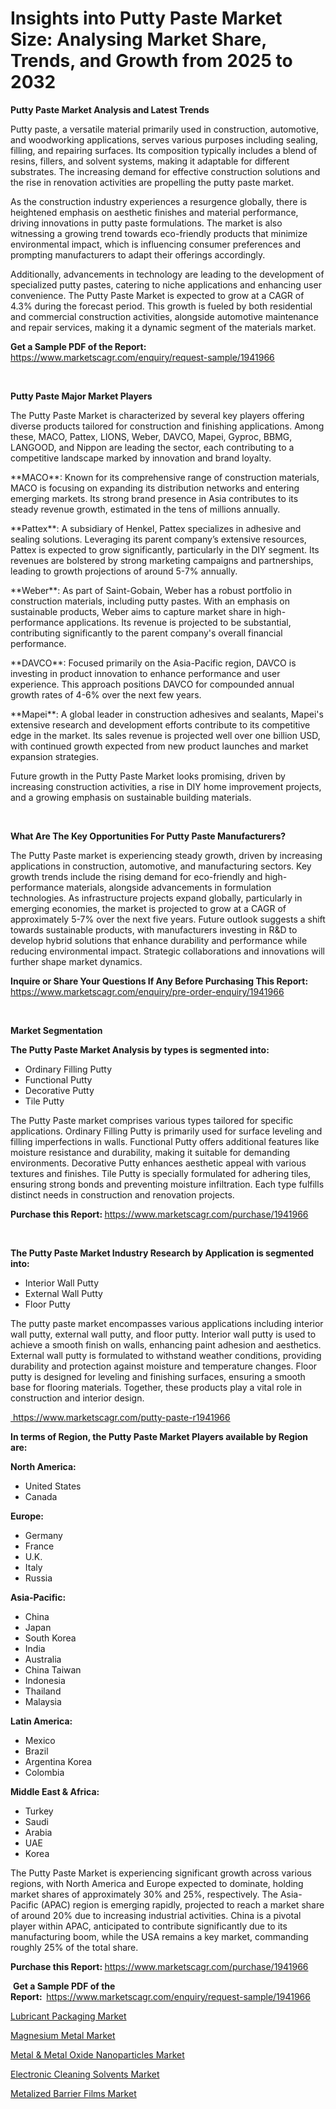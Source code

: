 <p><h1>Insights into Putty Paste Market Size: Analysing Market Share, Trends, and Growth from 2025 to 2032</h1></p><p><strong>Putty Paste Market Analysis and Latest Trends</strong></p>
<p><p>Putty paste, a versatile material primarily used in construction, automotive, and woodworking applications, serves various purposes including sealing, filling, and repairing surfaces. Its composition typically includes a blend of resins, fillers, and solvent systems, making it adaptable for different substrates. The increasing demand for effective construction solutions and the rise in renovation activities are propelling the putty paste market. </p><p>As the construction industry experiences a resurgence globally, there is heightened emphasis on aesthetic finishes and material performance, driving innovations in putty paste formulations. The market is also witnessing a growing trend towards eco-friendly products that minimize environmental impact, which is influencing consumer preferences and prompting manufacturers to adapt their offerings accordingly. </p><p>Additionally, advancements in technology are leading to the development of specialized putty pastes, catering to niche applications and enhancing user convenience. The Putty Paste Market is expected to grow at a CAGR of 4.3% during the forecast period. This growth is fueled by both residential and commercial construction activities, alongside automotive maintenance and repair services, making it a dynamic segment of the materials market.</p></p>
<p><strong>Get a Sample PDF of the Report:&nbsp;</strong> <a href="https://www.marketscagr.com/enquiry/request-sample/1941966?utm_campaign=1836&utm_medium=2&utm_source=Github&utm_content=ia&utm_term=01042025&utm_id=putty-paste">https://www.marketscagr.com/enquiry/request-sample/1941966</a></p>
<p>&nbsp;</p>
<p><strong>Putty Paste Major Market Players</strong></p>
<p><p>The Putty Paste Market is characterized by several key players offering diverse products tailored for construction and finishing applications. Among these, MACO, Pattex, LIONS, Weber, DAVCO, Mapei, Gyproc, BBMG, LANGOOD, and Nippon are leading the sector, each contributing to a competitive landscape marked by innovation and brand loyalty.</p><p>**MACO**: Known for its comprehensive range of construction materials, MACO is focusing on expanding its distribution networks and entering emerging markets. Its strong brand presence in Asia contributes to its steady revenue growth, estimated in the tens of millions annually.</p><p>**Pattex**: A subsidiary of Henkel, Pattex specializes in adhesive and sealing solutions. Leveraging its parent company’s extensive resources, Pattex is expected to grow significantly, particularly in the DIY segment. Its revenues are bolstered by strong marketing campaigns and partnerships, leading to growth projections of around 5-7% annually.</p><p>**Weber**: As part of Saint-Gobain, Weber has a robust portfolio in construction materials, including putty pastes. With an emphasis on sustainable products, Weber aims to capture market share in high-performance applications. Its revenue is projected to be substantial, contributing significantly to the parent company's overall financial performance.</p><p>**DAVCO**: Focused primarily on the Asia-Pacific region, DAVCO is investing in product innovation to enhance performance and user experience. This approach positions DAVCO for compounded annual growth rates of 4-6% over the next few years.</p><p>**Mapei**: A global leader in construction adhesives and sealants, Mapei's extensive research and development efforts contribute to its competitive edge in the market. Its sales revenue is projected well over one billion USD, with continued growth expected from new product launches and market expansion strategies.</p><p>Future growth in the Putty Paste Market looks promising, driven by increasing construction activities, a rise in DIY home improvement projects, and a growing emphasis on sustainable building materials.</p></p>
<p>&nbsp;</p>
<p><strong>What Are The Key Opportunities For Putty Paste Manufacturers?</strong></p>
<p><p>The Putty Paste market is experiencing steady growth, driven by increasing applications in construction, automotive, and manufacturing sectors. Key growth trends include the rising demand for eco-friendly and high-performance materials, alongside advancements in formulation technologies. As infrastructure projects expand globally, particularly in emerging economies, the market is projected to grow at a CAGR of approximately 5-7% over the next five years. Future outlook suggests a shift towards sustainable products, with manufacturers investing in R&D to develop hybrid solutions that enhance durability and performance while reducing environmental impact. Strategic collaborations and innovations will further shape market dynamics.</p></p>
<p><strong>Inquire or Share Your Questions If Any Before Purchasing This Report:</strong> <a href="https://www.marketscagr.com/enquiry/pre-order-enquiry/1941966?utm_campaign=1836&utm_medium=2&utm_source=Github&utm_content=ia&utm_term=01042025&utm_id=putty-paste">https://www.marketscagr.com/enquiry/pre-order-enquiry/1941966</a></p>
<p>&nbsp;</p>
<p><strong>Market Segmentation</strong></p>
<p><strong>The Putty Paste Market Analysis by types is segmented into:</strong></p>
<p><ul><li>Ordinary Filling Putty</li><li>Functional Putty</li><li>Decorative Putty</li><li>Tile Putty</li></ul></p>
<p><p>The Putty Paste market comprises various types tailored for specific applications. Ordinary Filling Putty is primarily used for surface leveling and filling imperfections in walls. Functional Putty offers additional features like moisture resistance and durability, making it suitable for demanding environments. Decorative Putty enhances aesthetic appeal with various textures and finishes. Tile Putty is specially formulated for adhering tiles, ensuring strong bonds and preventing moisture infiltration. Each type fulfills distinct needs in construction and renovation projects.</p></p>
<p><strong>Purchase this Report:&nbsp;</strong><a href="https://www.marketscagr.com/purchase/1941966?utm_campaign=1836&utm_medium=2&utm_source=Github&utm_content=ia&utm_term=01042025&utm_id=putty-paste">https://www.marketscagr.com/purchase/1941966</a></p>
<p>&nbsp;</p>
<p><strong>The Putty Paste Market Industry Research by Application is segmented into:</strong></p>
<p><ul><li>Interior Wall Putty</li><li>External Wall Putty</li><li>Floor Putty</li></ul></p>
<p><p>The putty paste market encompasses various applications including interior wall putty, external wall putty, and floor putty. Interior wall putty is used to achieve a smooth finish on walls, enhancing paint adhesion and aesthetics. External wall putty is formulated to withstand weather conditions, providing durability and protection against moisture and temperature changes. Floor putty is designed for leveling and finishing surfaces, ensuring a smooth base for flooring materials. Together, these products play a vital role in construction and interior design.</p></p>
<p><a href="https://www.marketscagr.com/putty-paste-r1941966?utm_campaign=1836&utm_medium=2&utm_source=Github&utm_content=ia&utm_term=01042025&utm_id=putty-paste">&nbsp;https://www.marketscagr.com/putty-paste-r1941966</a></p>
<p><strong>In terms of Region, the Putty Paste Market Players available by Region are:</strong></p>
<p>
    <p> <strong> North America: </strong>
        <ul>
            <li>United States</li>
            <li>Canada</li>
        </ul>
        </p> 
    <p> <strong> Europe: </strong>
        <ul>
            <li>Germany</li>
            <li>France</li>
            <li>U.K.</li>
            <li>Italy</li>
            <li>Russia</li>
        </ul>
        </p> 
    <p> <strong> Asia-Pacific: </strong>
        <ul>
            <li>China</li>
            <li>Japan</li>
            <li>South Korea</li>
            <li>India</li>
            <li>Australia</li>
            <li>China Taiwan</li>
            <li>Indonesia</li>
            <li>Thailand</li>
            <li>Malaysia</li>
        </ul>
        </p> 
    <p> <strong> Latin America: </strong>
        <ul>
            <li>Mexico</li>
            <li>Brazil</li>
            <li>Argentina Korea</li>
            <li>Colombia</li>
        </ul>
        </p> 
    <p> <strong> Middle East & Africa: </strong>
        <ul>
            <li>Turkey</li>
            <li>Saudi</li>
            <li>Arabia</li>
            <li>UAE</li>
            <li>Korea</li>
        </ul>
    </p>
    </p>
<p><p>The Putty Paste Market is experiencing significant growth across various regions, with North America and Europe expected to dominate, holding market shares of approximately 30% and 25%, respectively. The Asia-Pacific (APAC) region is emerging rapidly, projected to reach a market share of around 20% due to increasing industrial activities. China is a pivotal player within APAC, anticipated to contribute significantly due to its manufacturing boom, while the USA remains a key market, commanding roughly 25% of the total share.</p></p>
<p><strong>Purchase this Report: </strong><a href="https://www.marketscagr.com/purchase/1941966?utm_campaign=1836&utm_medium=2&utm_source=Github&utm_content=ia&utm_term=01042025&utm_id=putty-paste">https://www.marketscagr.com/purchase/1941966</a></p>
<p>&nbsp;<strong>Get a Sample PDF of the Report:&nbsp;&nbsp;</strong><a href="https://www.marketscagr.com/enquiry/request-sample/1941966?utm_campaign=1836&utm_medium=2&utm_source=Github&utm_content=ia&utm_term=01042025&utm_id=putty-paste">https://www.marketscagr.com/enquiry/request-sample/1941966</a></p>
<p><strong></strong></p>
<p><p><a href="https://github.com/ridchycarlas/Market-Research-Report-List-1/blob/main/lubricant-packaging-market.md?utm_campaign=1836&utm_medium=2&utm_source=Github&utm_content=ia&utm_term=01042025&utm_id=putty-paste">Lubricant Packaging Market</a></p><p><a href="https://github.com/fabinbuddygc/Market-Research-Report-List-1/blob/main/magnesium-metal-market.md?utm_campaign=1836&utm_medium=2&utm_source=Github&utm_content=ia&utm_term=01042025&utm_id=putty-paste">Magnesium Metal Market</a></p><p><a href="https://github.com/stohllaackdw/Market-Research-Report-List-1/blob/main/metal-metal-oxide-nanoparticles-market.md?utm_campaign=1836&utm_medium=2&utm_source=Github&utm_content=ia&utm_term=01042025&utm_id=putty-paste">Metal & Metal Oxide Nanoparticles Market</a></p><p><a href="https://github.com/catlowdarcys/Market-Research-Report-List-1/blob/main/electronic-cleaning-solvents-market.md?utm_campaign=1836&utm_medium=2&utm_source=Github&utm_content=ia&utm_term=01042025&utm_id=putty-paste">Electronic Cleaning Solvents Market</a></p><p><a href="https://github.com/bramsklizas/Market-Research-Report-List-1/blob/main/metalized-barrier-films-market.md?utm_campaign=1836&utm_medium=2&utm_source=Github&utm_content=ia&utm_term=01042025&utm_id=putty-paste">Metalized Barrier Films Market</a></p></p>